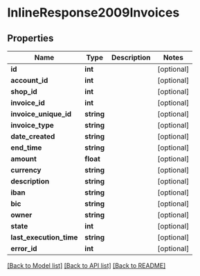 # InlineResponse2009Invoices

## Properties
Name | Type | Description | Notes
------------ | ------------- | ------------- | -------------
**id** | **int** |  | [optional] 
**account_id** | **int** |  | [optional] 
**shop_id** | **int** |  | [optional] 
**invoice_id** | **int** |  | [optional] 
**invoice_unique_id** | **string** |  | [optional] 
**invoice_type** | **string** |  | [optional] 
**date_created** | **string** |  | [optional] 
**end_time** | **string** |  | [optional] 
**amount** | **float** |  | [optional] 
**currency** | **string** |  | [optional] 
**description** | **string** |  | [optional] 
**iban** | **string** |  | [optional] 
**bic** | **string** |  | [optional] 
**owner** | **string** |  | [optional] 
**state** | **int** |  | [optional] 
**last_execution_time** | **string** |  | [optional] 
**error_id** | **int** |  | [optional] 

[[Back to Model list]](../../README.md#documentation-for-models) [[Back to API list]](../../README.md#documentation-for-api-endpoints) [[Back to README]](../../README.md)

